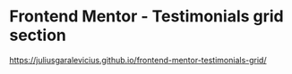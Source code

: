 # Frontend Mentor - Testimonials grid section
https://juliusgaralevicius.github.io/frontend-mentor-testimonials-grid/
